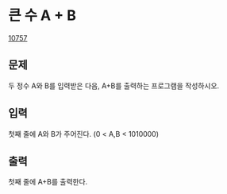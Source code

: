 # 큰 수 A + B
[10757](https://www.acmicpc.net/problem/10757)
## 문제
두 정수 A와 B를 입력받은 다음, A+B를 출력하는 프로그램을 작성하시오.

## 입력
첫째 줄에 A와 B가 주어진다. (0 < A,B < 1010000)

## 출력
첫째 줄에 A+B를 출력한다.
